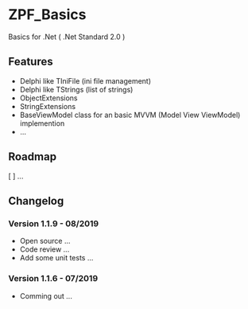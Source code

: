 # ZPF_Basics
Basics for .Net ( .Net Standard 2.0 )

## Features
 * Delphi like TIniFile (ini file management)
 * Delphi like TStrings (list of strings)
 * ObjectExtensions
 * StringExtensions
 * BaseViewModel class for an basic MVVM (Model View ViewModel) implemention
 * ...

## Roadmap
[ ] ...

## Changelog  
### Version 1.1.9 - 08/2019
 * Open source ...
 * Code review ...
 * Add some unit tests ...
   
  
### Version 1.1.6 - 07/2019  
 * Comming out ...
